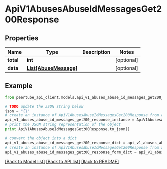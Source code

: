 # ApiV1AbusesAbuseIdMessagesGet200Response


## Properties
Name | Type | Description | Notes
------------ | ------------- | ------------- | -------------
**total** | **int** |  | [optional] 
**data** | [**List[AbuseMessage]**](AbuseMessage.md) |  | [optional] 

## Example

```python
from peertube_api_client.models.api_v1_abuses_abuse_id_messages_get200_response import ApiV1AbusesAbuseIdMessagesGet200Response

# TODO update the JSON string below
json = "{}"
# create an instance of ApiV1AbusesAbuseIdMessagesGet200Response from a JSON string
api_v1_abuses_abuse_id_messages_get200_response_instance = ApiV1AbusesAbuseIdMessagesGet200Response.from_json(json)
# print the JSON string representation of the object
print ApiV1AbusesAbuseIdMessagesGet200Response.to_json()

# convert the object into a dict
api_v1_abuses_abuse_id_messages_get200_response_dict = api_v1_abuses_abuse_id_messages_get200_response_instance.to_dict()
# create an instance of ApiV1AbusesAbuseIdMessagesGet200Response from a dict
api_v1_abuses_abuse_id_messages_get200_response_form_dict = api_v1_abuses_abuse_id_messages_get200_response.from_dict(api_v1_abuses_abuse_id_messages_get200_response_dict)
```
[[Back to Model list]](../README.md#documentation-for-models) [[Back to API list]](../README.md#documentation-for-api-endpoints) [[Back to README]](../README.md)


